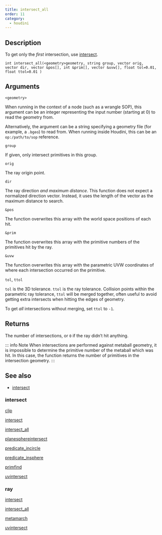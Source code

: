 ```yaml
---
title: intersect_all
order: 11
category:
  - houdini
---
```


## Description

To get only the _first_ intersection, use [intersect](intersect.html "This
function computes the first intersection of a ray with geometry.").

`int intersect_all(<geometry>geometry, string group, vector orig, vector dir, vector &pos[], int &prim[], vector &uvw[], float tol=0.01, float ttol=0.01 )`

## Arguments

`<geometry>`

When running in the context of a node (such as a wrangle SOP), this argument
can be an integer representing the input number (starting at 0) to read the
geometry from.

Alternatively, the argument can be a string specifying a geometry file (for
example, a `.bgeo`) to read from. When running inside Houdini, this can be an
`op:/path/to/sop` reference.

`group`

If given, only intersect primitives in this group.

`orig`

The ray origin point.

`dir`

The ray direction _and maximum distance_. This function does not expect a
normalized direction vector. Instead, it uses the length of the vector as the
maximum distance to search.

`&pos`

The function overwrites this array with the world space positions of each hit.

`&prim`

The function overwrites this array with the primitive numbers of the
primitives hit by the ray.

`&uvw`

The function overwrites this array with the parametric UVW coordinates of
where each intersection occurred on the primitive.

`tol`, `ttol`

`tol` is the 3D tolerance. `ttol` is the ray tolerance. Collision points
within the parametric ray tolerance, `ttol` will be merged together, often
useful to avoid getting extra intersects when hitting the edges of geometry.

To get _all_ intersections without merging, set `ttol` to `-1`.

## Returns

The number of intersections, or `0` if the ray didn’t hit anything.

::: info Note
When intersections are performed against metaball geometry, it is impossible
to determine the primitive number of the metaball which was hit. In this case,
the function returns the number of primitives in the intersection geometry.
:::

## See also

- [intersect](intersect.html)

### intersect

[clip](clip.html)

[intersect](intersect.html)

[intersect_all](intersect_all.html)

[planesphereintersect](planesphereintersect.html)

[predicate_incircle](predicate_incircle.html)

[predicate_insphere](predicate_insphere.html)

[primfind](primfind.html)

[uvintersect](uvintersect.html)

### ray

[intersect](intersect.html)

[intersect_all](intersect_all.html)

[metamarch](metamarch.html)

[uvintersect](uvintersect.html)
